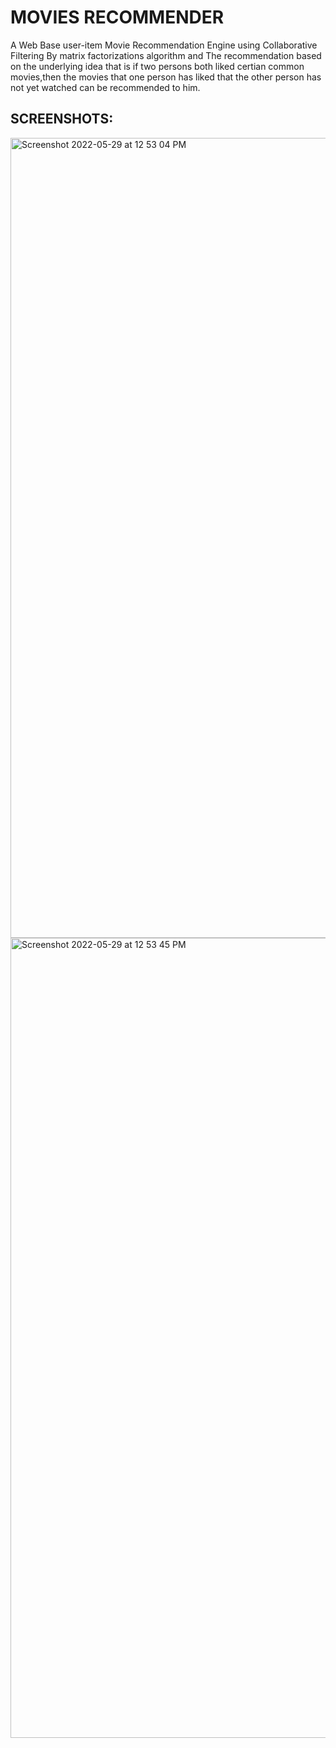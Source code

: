 # MOVIES RECOMMENDER
 
A Web Base user-item Movie Recommendation Engine using Collaborative Filtering By matrix factorizations algorithm and The recommendation based on the underlying idea that is if two persons both liked certian common movies,then the movies that one person has liked that the other person has not yet watched can be recommended to him.


## SCREENSHOTS:


<img width="1280" alt="Screenshot 2022-05-29 at 12 53 04 PM" src="https://user-images.githubusercontent.com/106427890/170857093-e376ce41-6745-4b08-b844-78a6abbf3554.png">


<img width="1280" alt="Screenshot 2022-05-29 at 12 53 45 PM" src="https://user-images.githubusercontent.com/106427890/170857097-d4f70013-d868-49d5-b739-f2381c99ed76.png">

